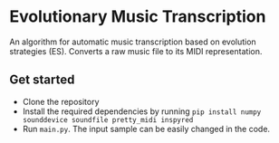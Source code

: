 # Evolutionary Music Transcription

An algorithm for automatic music transcription based on evolution strategies (ES). Converts a raw music file to its MIDI representation.

## Get started
- Clone the repository
- Install the required dependencies by running `pip install numpy sounddevice soundfile pretty_midi inspyred`
- Run `main.py`. The input sample can be easily changed in the code.
